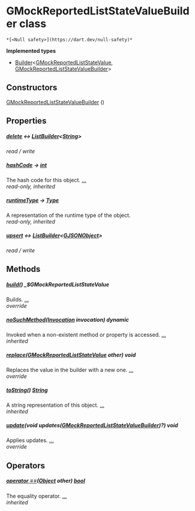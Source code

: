 


# GMockReportedListStateValueBuilder class






    *[<Null safety>](https://dart.dev/null-safety)*






**Implemented types**

- [Builder](https://pub.dev/documentation/built_value/8.1.3/built_value/Builder-class.html)&lt;[GMockReportedListStateValue](../third_party_yonomi_graphql_schema_schema.docs.schema.gql/GMockReportedListStateValue-class.md), [GMockReportedListStateValueBuilder](../third_party_yonomi_graphql_schema_schema.docs.schema.gql/GMockReportedListStateValueBuilder-class.md)>





## Constructors

[GMockReportedListStateValueBuilder](../third_party_yonomi_graphql_schema_schema.docs.schema.gql/GMockReportedListStateValueBuilder/GMockReportedListStateValueBuilder.md) ()

    


## Properties

##### [delete](../third_party_yonomi_graphql_schema_schema.docs.schema.gql/GMockReportedListStateValueBuilder/delete.md) &#8596; [ListBuilder](https://pub.dev/documentation/built_collection/5.1.1/built_collection/ListBuilder-class.html)&lt;[String](https://api.flutter.dev/flutter/dart-core/String-class.html)>



   
_read / write_



##### [hashCode](https://api.flutter.dev/flutter/dart-core/Object/hashCode.html) &#8594; [int](https://api.flutter.dev/flutter/dart-core/int-class.html)



The hash code for this object. [...](https://api.flutter.dev/flutter/dart-core/Object/hashCode.html)  
_read-only, inherited_



##### [runtimeType](https://api.flutter.dev/flutter/dart-core/Object/runtimeType.html) &#8594; [Type](https://api.flutter.dev/flutter/dart-core/Type-class.html)



A representation of the runtime type of the object.   
_read-only, inherited_



##### [upsert](../third_party_yonomi_graphql_schema_schema.docs.schema.gql/GMockReportedListStateValueBuilder/upsert.md) &#8596; [ListBuilder](https://pub.dev/documentation/built_collection/5.1.1/built_collection/ListBuilder-class.html)&lt;[GJSONObject](../third_party_yonomi_graphql_schema_schema.docs.schema.gql/GJSONObject-class.md)>



   
_read / write_




## Methods

##### [build](../third_party_yonomi_graphql_schema_schema.docs.schema.gql/GMockReportedListStateValueBuilder/build.md)() _$GMockReportedListStateValue



Builds. [...](../third_party_yonomi_graphql_schema_schema.docs.schema.gql/GMockReportedListStateValueBuilder/build.md)  
_override_



##### [noSuchMethod](https://api.flutter.dev/flutter/dart-core/Object/noSuchMethod.html)([Invocation](https://api.flutter.dev/flutter/dart-core/Invocation-class.html) invocation) dynamic



Invoked when a non-existent method or property is accessed. [...](https://api.flutter.dev/flutter/dart-core/Object/noSuchMethod.html)  
_inherited_



##### [replace](../third_party_yonomi_graphql_schema_schema.docs.schema.gql/GMockReportedListStateValueBuilder/replace.md)([GMockReportedListStateValue](../third_party_yonomi_graphql_schema_schema.docs.schema.gql/GMockReportedListStateValue-class.md) other) void



Replaces the value in the builder with a new one. [...](../third_party_yonomi_graphql_schema_schema.docs.schema.gql/GMockReportedListStateValueBuilder/replace.md)  
_override_



##### [toString](https://api.flutter.dev/flutter/dart-core/Object/toString.html)() [String](https://api.flutter.dev/flutter/dart-core/String-class.html)



A string representation of this object. [...](https://api.flutter.dev/flutter/dart-core/Object/toString.html)  
_inherited_



##### [update](../third_party_yonomi_graphql_schema_schema.docs.schema.gql/GMockReportedListStateValueBuilder/update.md)(void updates([GMockReportedListStateValueBuilder](../third_party_yonomi_graphql_schema_schema.docs.schema.gql/GMockReportedListStateValueBuilder-class.md))?) void



Applies updates. [...](../third_party_yonomi_graphql_schema_schema.docs.schema.gql/GMockReportedListStateValueBuilder/update.md)  
_override_




## Operators

##### [operator ==](https://api.flutter.dev/flutter/dart-core/Object/operator_equals.html)([Object](https://api.flutter.dev/flutter/dart-core/Object-class.html) other) [bool](https://api.flutter.dev/flutter/dart-core/bool-class.html)



The equality operator. [...](https://api.flutter.dev/flutter/dart-core/Object/operator_equals.html)  
_inherited_











